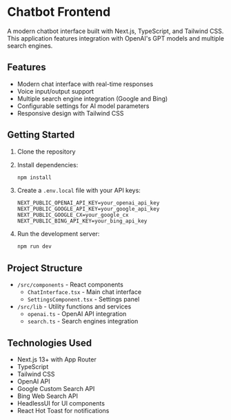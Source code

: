 # Chatbot Frontend

A modern chatbot interface built with Next.js, TypeScript, and Tailwind CSS. This application features integration with OpenAI's GPT models and multiple search engines.

## Features

- Modern chat interface with real-time responses
- Voice input/output support
- Multiple search engine integration (Google and Bing)
- Configurable settings for AI model parameters
- Responsive design with Tailwind CSS

## Getting Started

1. Clone the repository
2. Install dependencies:

   ```bash
   npm install
   ```

3. Create a `.env.local` file with your API keys:

   ```env
   NEXT_PUBLIC_OPENAI_API_KEY=your_openai_api_key
   NEXT_PUBLIC_GOOGLE_API_KEY=your_google_api_key
   NEXT_PUBLIC_GOOGLE_CX=your_google_cx
   NEXT_PUBLIC_BING_API_KEY=your_bing_api_key
   ```

4. Run the development server:

   ```bash
   npm run dev
   ```

## Project Structure

- `/src/components` - React components
  - `ChatInterface.tsx` - Main chat interface
  - `SettingsComponent.tsx` - Settings panel
- `/src/lib` - Utility functions and services
  - `openai.ts` - OpenAI API integration
  - `search.ts` - Search engines integration

## Technologies Used

- Next.js 13+ with App Router
- TypeScript
- Tailwind CSS
- OpenAI API
- Google Custom Search API
- Bing Web Search API
- HeadlessUI for UI components
- React Hot Toast for notifications
